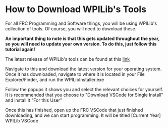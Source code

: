 # How to Download WPILib's Tools

For all FRC Programming and Software things, you will be using WPILib's collection of tools. Of course, you will need to download these.<br>

<b>An important thing to note is that this gets updated throughout the year, so you will need to update your own version. To do this, just follow this tutorial again!</b><br>

The latest release of WPILib's tools can be found at this [link](https://github.com/wpilibsuite/allwpilib/releases)<br>

Navigate to this and download the latest version for your operating system. Once it has downloaded, navigate to where it is located in your File Explorer/Finder, and run the WPILibInstaller.exe
<br>

Follow the popups it shows you and select the relevant choices for yourself. It is recommended that you choose to "Download VSCode for Single Install" and install it "For this User"
<br>

Once this has finished, open up the FRC VSCode that just finished downloading, and we can start programming. It will be titled [Current Year] WPILib VSCode
